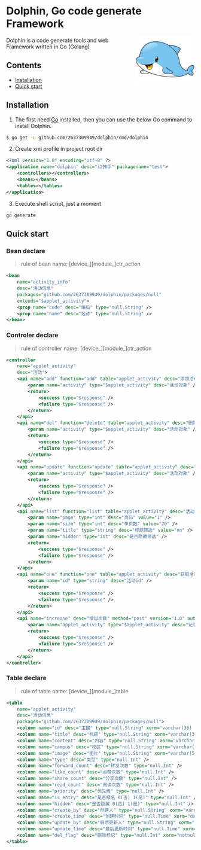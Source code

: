 # Dolphin, Go code generate Framework

<img align="right" width="159px" src="./assets/dolphin.jpeg">

Dolphin is a code generate tools and web Framework written in Go (Golang)

## Contents

- [Installation](#installation)
- [Quick start](#quick-start)

## Installation

1. The first need [Go](https://golang.org/) installed, then you can use the below Go command to install Dolphin.
```sh
$ go get -u github.com/2637309949/dolphin/cmd/dolphin
```

2. Create xml profile in project root dir

```xml
<?xml version="1.0" encoding="utf-8" ?>
<application name="dolphin" desc="i2推手" packagename="test">
    <controllers></controllers>
    <beans></beans>
    <tables></tables>
</application>
```

3. Execute shell script, just a moment

```sh
go generate
```

## Quick start

### Bean declare

> rule of bean name: [device_][module_]ctr_action

```xml
<bean
    name="activity_info"
    desc="活动信息"
    packages="github.com/2637309949/dolphin/packages/null"
    extends="$applet_activity">
    <prop name="code" desc="编码" type="null.String" />
    <prop name="name" desc="名称" type="null.String" />
</bean>
```

### Controler declare

> rule of controller name: [device_][module_]ctr_action

```xml
<controller
    name="applet_activity"
    desc="活动">
    <api name="add" function="add" table="applet_activity" desc="添加活动" method="post">
        <param name="activity" type="$applet_activity" desc="活动对象" />
        <return>
            <success type="$response" />
            <failure type="$response" />
        </return>
    </api>
    <api name="del" function="delete" table="applet_activity" desc="删除活动" method="delete">
        <param name="activity" type="$applet_activity" desc="活动对象" />
        <return>
            <success type="$response" />
            <failure type="$response" />
        </return>
    </api>
    <api name="update" function="update" table="applet_activity" desc="更新活动" method="put">
        <param name="activity" type="$applet_activity" desc="活动对象" />
        <return>
            <success type="$response" />
            <failure type="$response" />
        </return>
    </api>
    <api name="list" function="list" table="applet_activity" desc="活动分页查询" method="get">
        <param name="page" type="int" desc="页码" value="1" />
        <param name="size" type="int" desc="单页数" value="20" />
        <param name="title" type="string" desc="标题筛选" value="nn" />
        <param name="hidden" type="int" desc="是否隐藏筛选" />
        <return>
            <success type="$response" />
            <failure type="$response" />
        </return>
    </api>
    <api name="one" function="one" table="applet_activity" desc="获取活动" method="get">
        <param name="id" type="string" desc="活动id" />
        <return>
            <success type="$response" />
            <failure type="$response" />
        </return>
    </api>
    <api name="increase" desc="增加次数" method="post" version="1.0" auth="false">
        <param name="applet_activity" type="$applet_activity" desc="记录id" />
        <return>
            <success type="$response" />
            <failure type="$response" />
        </return>
    </api>
</controller>
```

### Table declare

> rule of table name: [device_][module_]table

```xml
<table
    name="applet_activity"
    desc="活动信息"
    packages="github.com/2637309949/dolphin/packages/null">
	<column name="id" desc="主键" type="null.String" xorm="varchar(36) notnull unique pk" />
	<column name="title" desc="标题" type="null.String" xorm="varchar(36)" />
	<column name="content" desc="内容" type="null.String" xorm="varchar(1500)" />
	<column name="campus" desc="校区" type="null.String" xorm="varchar(2000)" />
	<column name="image" desc="图片" type="null.String" xorm="varchar(500)" />
	<column name="type" desc="类型" type="null.Int" />
	<column name="forward_count" desc="转发次数" type="null.Int" />
	<column name="like_count" desc="点赞次数" type="null.Int" />
	<column name="share_count" desc="分享次数" type="null.Int" />
	<column name="read_count" desc="阅读次数" type="null.Int" />
	<column name="priority" desc="优先级" type="null.Int" />
	<column name="is_entry" desc="是否报名 0(否) 1(是)" type="null.Int" />
	<column name="hidden" desc="是否隐藏 0(否) 1(是)" type="null.Int" />
	<column name="create_by" desc="创建人" type="null.String" xorm="varchar(36)" />
	<column name="create_time" desc="创建时间" type="null.Time" xorm="datetime" />
	<column name="update_by" desc="最后更新人" type="null.String" xorm="varchar(36)" />
	<column name="update_time" desc="最后更新时间" type="null.Time" xorm="datetime" />
    <column name="del_flag" desc="删除标记" type="null.Int" xorm="notnull" />
</table>
```